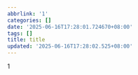 ```yaml
---
abbrlink: '1'
categories: []
date: '2025-06-16T17:28:01.724670+08:00'
tags: []
title: title
updated: '2025-06-16T17:28:02.525+08:00'
---
```

1
